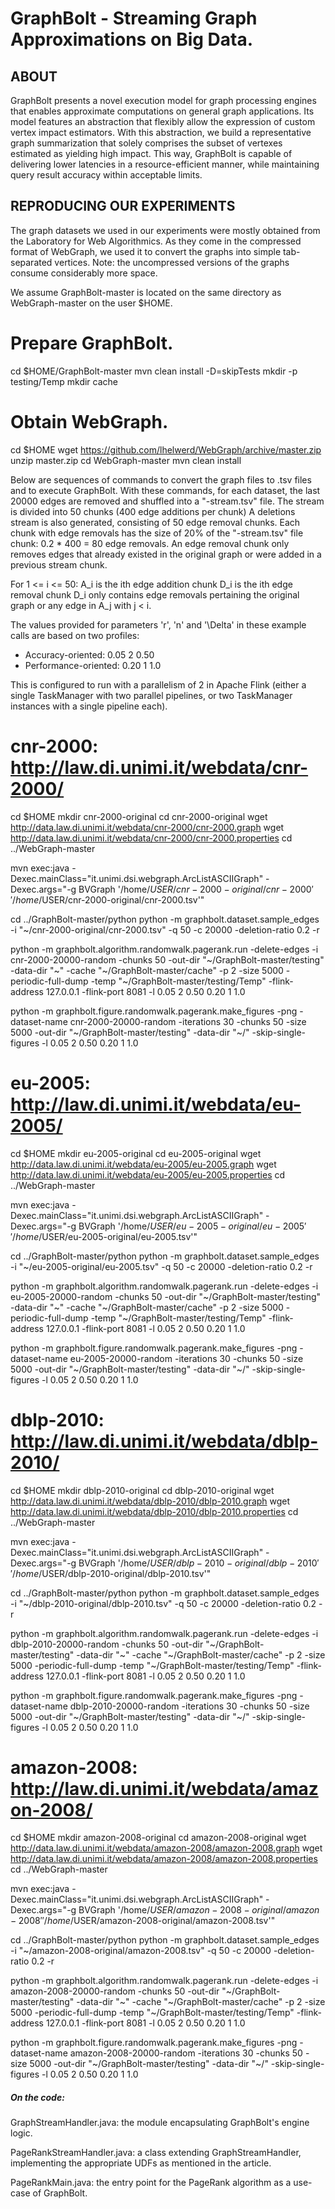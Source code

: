 # GraphBolt - Streaming Graph Approximations on Big Data.

## ABOUT

GraphBolt presents a novel execution model for graph processing engines that enables approximate computations on general graph applications.
Its model features an abstraction that flexibly allow the expression of custom vertex impact estimators.
With this abstraction, we build a representative graph summarization that solely comprises the subset of vertexes estimated as yielding high impact.
This way, GraphBolt is capable of delivering lower latencies in a resource-efficient manner, while maintaining query result accuracy within acceptable limits.

## REPRODUCING OUR EXPERIMENTS

The graph datasets we used in our experiments were mostly obtained from the Laboratory for Web Algorithmics.
As they come in the compressed format of WebGraph, we used it to convert the graphs into simple tab-separated vertices.
Note: the uncompressed versions of the graphs consume considerably more space.

We assume GraphBolt-master is located on the same directory as WebGraph-master on the user $HOME.

# Prepare GraphBolt.
cd $HOME/GraphBolt-master
mvn clean install -D=skipTests
mkdir -p testing/Temp
mkdir cache

# Obtain WebGraph.
cd $HOME
wget https://github.com/lhelwerd/WebGraph/archive/master.zip
unzip master.zip
cd WebGraph-master
mvn clean install

Below are sequences of commands to convert the graph files to .tsv files and to execute GraphBolt.
With these commands, for each dataset, the last 20000 edges are removed and shuffled into a "-stream.tsv" file.
The stream is divided into 50 chunks (400 edge additions per chunk)
A deletions stream is also generated, consisting of 50 edge removal chunks.
Each chunk with edge removals has the size of 20% of the "-stream.tsv" file chunk: 0.2 * 400 = 80 edge removals.
An edge removal chunk only removes edges that already existed in the original graph or were added in a previous stream chunk.

For 1 <= i <= 50:
	A_i is the ith edge addition chunk
	D_i is the ith edge removal chunk
	D_i only contains edge removals pertaining the original graph or any edge in A_j with j < i.

The values provided for parameters 'r', 'n' and '\Delta' in these example calls are based on two profiles:

- Accuracy-oriented: 0.05 2 0.50
- Performance-oriented: 0.20 1 1.0

This is configured to run with a parallelism of 2 in Apache Flink (either a single TaskManager with two parallel pipelines, or two TaskManager instances with a single pipeline each).

# cnr-2000: http://law.di.unimi.it/webdata/cnr-2000/

cd $HOME
mkdir cnr-2000-original
cd cnr-2000-original
wget http://data.law.di.unimi.it/webdata/cnr-2000/cnr-2000.graph
wget http://data.law.di.unimi.it/webdata/cnr-2000/cnr-2000.properties
cd ../WebGraph-master

mvn exec:java -Dexec.mainClass="it.unimi.dsi.webgraph.ArcListASCIIGraph" -Dexec.args="-g BVGraph '/home/$USER/cnr-2000-original/cnr-2000' '/home/$USER/cnr-2000-original/cnr-2000.tsv'"

cd ../GraphBolt-master/python
python -m graphbolt.dataset.sample_edges -i "~/cnr-2000-original/cnr-2000.tsv" -q 50 -c 20000 -deletion-ratio 0.2 -r

python -m graphbolt.algorithm.randomwalk.pagerank.run -delete-edges -i cnr-2000-20000-random -chunks 50 -out-dir "~/GraphBolt-master/testing" -data-dir "~" -cache "~/GraphBolt-master/cache" -p 2 -size 5000 -periodic-full-dump -temp "~/GraphBolt-master/testing/Temp" -flink-address 127.0.0.1 -flink-port 8081 -l 0.05 2 0.50 0.20 1 1.0

python -m graphbolt.figure.randomwalk.pagerank.make_figures -png -dataset-name cnr-2000-20000-random -iterations 30 -chunks 50 -size 5000 -out-dir "~/GraphBolt-master/testing" -data-dir "~/" -skip-single-figures -l 0.05 2 0.50 0.20 1 1.0


# eu-2005: http://law.di.unimi.it/webdata/eu-2005/

cd $HOME
mkdir eu-2005-original
cd eu-2005-original
wget http://data.law.di.unimi.it/webdata/eu-2005/eu-2005.graph
wget http://data.law.di.unimi.it/webdata/eu-2005/eu-2005.properties
cd ../WebGraph-master

mvn exec:java -Dexec.mainClass="it.unimi.dsi.webgraph.ArcListASCIIGraph" -Dexec.args="-g BVGraph '/home/$USER/eu-2005-original/eu-2005' '/home/$USER/eu-2005-original/eu-2005.tsv'"

cd ../GraphBolt-master/python
python -m graphbolt.dataset.sample_edges -i "~/eu-2005-original/eu-2005.tsv" -q 50 -c 20000 -deletion-ratio 0.2 -r

python -m graphbolt.algorithm.randomwalk.pagerank.run -delete-edges -i eu-2005-20000-random -chunks 50 -out-dir "~/GraphBolt-master/testing" -data-dir "~" -cache "~/GraphBolt-master/cache" -p 2 -size 5000 -periodic-full-dump -temp "~/GraphBolt-master/testing/Temp" -flink-address 127.0.0.1 -flink-port 8081 -l 0.05 2 0.50 0.20 1 1.0

python -m graphbolt.figure.randomwalk.pagerank.make_figures -png -dataset-name eu-2005-20000-random -iterations 30 -chunks 50 -size 5000 -out-dir "~/GraphBolt-master/testing" -data-dir "~/" -skip-single-figures -l 0.05 2 0.50 0.20 1 1.0

# dblp-2010: http://law.di.unimi.it/webdata/dblp-2010/

cd $HOME
mkdir dblp-2010-original
cd dblp-2010-original
wget http://data.law.di.unimi.it/webdata/dblp-2010/dblp-2010.graph
wget http://data.law.di.unimi.it/webdata/dblp-2010/dblp-2010.properties
cd ../WebGraph-master

mvn exec:java -Dexec.mainClass="it.unimi.dsi.webgraph.ArcListASCIIGraph" -Dexec.args="-g BVGraph '/home/$USER/dblp-2010-original/dblp-2010' '/home/$USER/dblp-2010-original/dblp-2010.tsv'"

cd ../GraphBolt-master/python
python -m graphbolt.dataset.sample_edges -i "~/dblp-2010-original/dblp-2010.tsv" -q 50 -c 20000 -deletion-ratio 0.2 -r

python -m graphbolt.algorithm.randomwalk.pagerank.run -delete-edges -i dblp-2010-20000-random -chunks 50 -out-dir "~/GraphBolt-master/testing" -data-dir "~" -cache "~/GraphBolt-master/cache" -p 2 -size 5000 -periodic-full-dump -temp "~/GraphBolt-master/testing/Temp" -flink-address 127.0.0.1 -flink-port 8081 -l 0.05 2 0.50 0.20 1 1.0

python -m graphbolt.figure.randomwalk.pagerank.make_figures -png -dataset-name dblp-2010-20000-random -iterations 30 -chunks 50 -size 5000 -out-dir "~/GraphBolt-master/testing" -data-dir "~/" -skip-single-figures -l 0.05 2 0.50 0.20 1 1.0


# amazon-2008: http://law.di.unimi.it/webdata/amazon-2008/

cd $HOME
mkdir amazon-2008-original
cd amazon-2008-original
wget http://data.law.di.unimi.it/webdata/amazon-2008/amazon-2008.graph
wget http://data.law.di.unimi.it/webdata/amazon-2008/amazon-2008.properties
cd ../WebGraph-master

mvn exec:java -Dexec.mainClass="it.unimi.dsi.webgraph.ArcListASCIIGraph" -Dexec.args="-g BVGraph '/home/$USER/amazon-2008-original/amazon-2008' '/home/$USER/amazon-2008-original/amazon-2008.tsv'"

cd ../GraphBolt-master/python
python -m graphbolt.dataset.sample_edges -i "~/amazon-2008-original/amazon-2008.tsv" -q 50 -c 20000 -deletion-ratio 0.2 -r

python -m graphbolt.algorithm.randomwalk.pagerank.run -delete-edges -i amazon-2008-20000-random -chunks 50 -out-dir "~/GraphBolt-master/testing" -data-dir "~" -cache "~/GraphBolt-master/cache" -p 2 -size 5000 -periodic-full-dump -temp "~/GraphBolt-master/testing/Temp" -flink-address 127.0.0.1 -flink-port 8081 -l 0.05 2 0.50 0.20 1 1.0

python -m graphbolt.figure.randomwalk.pagerank.make_figures -png -dataset-name amazon-2008-20000-random -iterations 30 -chunks 50 -size 5000 -out-dir "~/GraphBolt-master/testing" -data-dir "~/" -skip-single-figures -l 0.05 2 0.50 0.20 1 1.0


##### On the code:



GraphStreamHandler.java: the module encapsulating GraphBolt's engine logic.

PageRankStreamHandler.java: a class extending GraphStreamHandler, implementing the appropriate UDFs as mentioned in the article.

PageRankMain.java: the entry point for the PageRank algorithm as a use-case of GraphBolt.
